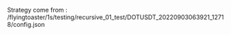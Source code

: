 Strategy come from : /flyingtoaster/1s/testing/recursive_01_test/DOTUSDT_20220903063921_12718/config.json